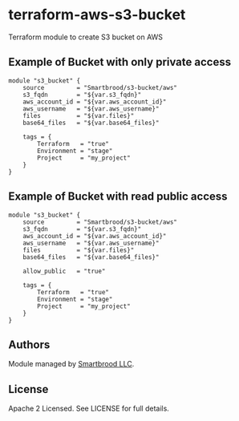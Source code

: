 terraform-aws-s3-bucket
=======================

Terraform module to create S3 bucket on AWS


Example of Bucket with only private access
------------------------------------------

```hcl
module "s3_bucket" {
    source         = "Smartbrood/s3-bucket/aws"
    s3_fqdn        = "${var.s3_fqdn}"
    aws_account_id = "${var.aws_account_id}"
    aws_username   = "${var.aws_username}"
    files          = "${var.files}"
    base64_files   = "${var.base64_files}"

    tags = {
        Terraform   = "true"
        Environment = "stage"
        Project     = "my_project"
    }
}
```


Example of Bucket with read public access
-----------------------------------------

```hcl
module "s3_bucket" {
    source         = "Smartbrood/s3-bucket/aws"
    s3_fqdn        = "${var.s3_fqdn}"
    aws_account_id = "${var.aws_account_id}"
    aws_username   = "${var.aws_username}"
    files          = "${var.files}"
    base64_files   = "${var.base64_files}"

    allow_public   = "true"

    tags = {
        Terraform   = "true"
        Environment = "stage"
        Project     = "my_project"
    }
}
```


Authors
-------

Module managed by [Smartbrood LLC](https://github.com/Smartbrood).


License
-------

Apache 2 Licensed. See LICENSE for full details.
